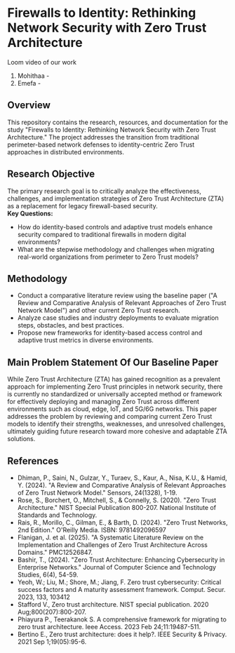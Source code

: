 # Firewalls to Identity: Rethinking Network Security with Zero Trust Architecture

Loom video of our work
1. Mohithaa - 
2. Emefa - 

## Overview
This repository contains the research, resources, and documentation for the study "Firewalls to Identity: Rethinking Network Security with Zero Trust Architecture." The project addresses the transition from traditional perimeter-based network defenses to identity-centric Zero Trust approaches in distributed environments.

## Research Objective
The primary research goal is to critically analyze the effectiveness, challenges, and implementation strategies of Zero Trust Architecture (ZTA) as a replacement for legacy firewall-based security.  
**Key Questions:**
- How do identity-based controls and adaptive trust models enhance security compared to traditional firewalls in modern digital environments?
- What are the stepwise methodology and challenges when migrating real-world organizations from perimeter to Zero Trust models?

## Methodology
- Conduct a comparative literature review using the baseline paper ("A Review and Comparative Analysis of Relevant Approaches of Zero Trust Network Model") and other current Zero Trust research.
- Analyze case studies and industry deployments to evaluate migration steps, obstacles, and best practices.
- Propose new frameworks for identity-based access control and adaptive trust metrics in diverse environments.



## Main Problem Statement Of Our Baseline Paper 

While Zero Trust Architecture (ZTA) has gained recognition as a prevalent approach for implementing Zero Trust principles in network security, there is currently no standardized or universally accepted method or framework for effectively deploying and managing Zero Trust across different environments such as cloud, edge, IoT, and 5G/6G networks. 
This paper addresses the problem by reviewing and comparing current Zero Trust models to identify their strengths, weaknesses, and unresolved challenges, ultimately guiding future research toward more cohesive and adaptable ZTA solutions.

## References
- Dhiman, P., Saini, N., Gulzar, Y., Turaev, S., Kaur, A., Nisa, K.U., & Hamid, Y. (2024). "A Review and Comparative Analysis of Relevant Approaches of Zero Trust Network Model." Sensors, 24(1328), 1-19.
- Rose, S., Borchert, O., Mitchell, S., & Connelly, S. (2020). "Zero Trust Architecture." NIST Special Publication 800-207. National Institute of Standards and Technology.
- Rais, R., Morillo, C., Gilman, E., & Barth, D. (2024). "Zero Trust Networks, 2nd Edition." O'Reilly Media. ISBN: 9781492096597
- Flanigan, J. et al. (2025). "A Systematic Literature Review on the Implementation and Challenges of Zero Trust Architecture Across Domains." PMC12526847.
- Bashir, T., (2024). "Zero Trust Architecture: Enhancing Cybersecurity in Enterprise Networks." Journal of Computer Science and Technology Studies, 6(4), 54-59.
- Yeoh, W.; Liu, M.; Shore, M.; Jiang, F. Zero trust cybersecurity: Critical success factors and A maturity assessment framework. Comput. Secur. 2023, 133, 103412
- Stafford V., Zero trust architecture. NIST special publication. 2020 Aug;800(207):800-207.
- Phiayura P., Teerakanok S. A comprehensive framework for migrating to zero trust architecture. Ieee Access. 2023 Feb 24;11:19487-511.
- Bertino E., Zero trust architecture: does it help?. IEEE Security & Privacy. 2021 Sep 1;19(05):95-6.

